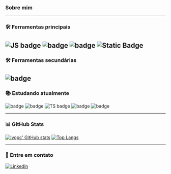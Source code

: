 ### Sobre mim

---
### 🛠 Ferramentas principais

![JS badge](https://img.shields.io/badge/JavaScript-323330?style=for-the-badge&logo=javascript&logoColor=F7DF1E
) ![badge](https://img.shields.io/badge/Node.js-339933?style=for-the-badge&logo=nodedotjs&logoColor=white) ![badge](https://img.shields.io/badge/Bootstrap-563D7C?style=for-the-badge&logo=bootstrap&logoColor=white) ![Static Badge](https://img.shields.io/badge/SQlite-%23003B57?style=for-the-badge&logo=SQlite)
---

### 🛠 Ferramentas secundárias 

![badge](https://img.shields.io/badge/C%2B%2B-00599C?style=for-the-badge&logo=c%2B%2B&logoColor=white) 
---


### 📚 Estudando atualmente
![badge](https://img.shields.io/badge/PHP-777BB4?style=for-the-badge&logo=php&logoColor=white) ![badge](https://img.shields.io/badge/Python-FFD43B?style=for-the-badge&logo=python&logoColor=blue) ![TS badge](https://img.shields.io/badge/TypeScript-007ACC?style=for-the-badge&logo=typescript&logoColor=white) ![badge](https://img.shields.io/badge/Vue.js-35495E?style=for-the-badge&logo=vuedotjs&logoColor=4FC08D) ![badge](https://img.shields.io/badge/React-61DBFB?style=for-the-badge&logo=react&logoColor=black)



---

### 📊 GitHub Stats

[![ivopc' GitHub stats](https://github-readme-stats.vercel.app/api?username=brunoopdev&show_icons=true&theme=dark&count_private=true&hide=contribs)](https://github.com/brunoopdev) [![Top Langs](https://github-readme-stats.vercel.app/api/top-langs/?username=brunoopdev&theme=dark&text_color=fff&border_color=79ff97&layout=compact)](https://github.com/brunoopdev) 

---

### 💬 Entre em contato 

[![Linkedin](https://img.shields.io/badge/Linkedin-2986cc?style=for-the-badge&logo=linkedin&logoColor=white&cacheSeconds=https%3A%2F%2Flinkedin.com%2Fin%2Fbruno-paes-dev%2F
)](https://linkedin.com/in/bruno-paes-dev/)
